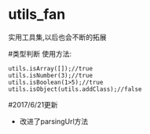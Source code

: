 # utils_fan
实用工具集,以后也会不断的拓展


#类型判断
使用方法:
```
utils.isArray([]);//true
utils.isNumber(3);//true
utils.isBoolean(1>5);//true
utils.isObject(utils.addClass);//false
```

#2017/6/21更新

- 改进了parsingUrl方法
